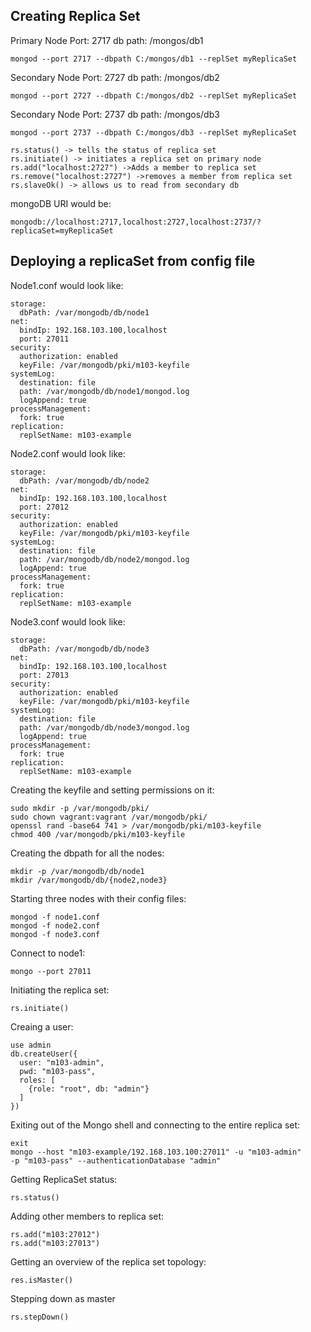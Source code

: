 ## Creating Replica Set

Primary Node
Port: 2717
db path: /mongos/db1

```
mongod --port 2717 --dbpath C:/mongos/db1 --replSet myReplicaSet
```

Secondary Node
Port: 2727
db path: /mongos/db2

```
mongod --port 2727 --dbpath C:/mongos/db2 --replSet myReplicaSet
```

Secondary Node
Port: 2737
db path: /mongos/db3

```
mongod --port 2737 --dbpath C:/mongos/db3 --replSet myReplicaSet
```

```
rs.status() -> tells the status of replica set
rs.initiate() -> initiates a replica set on primary node
rs.add("localhost:2727") ->Adds a member to replica set
rs.remove("localhost:2727") ->removes a member from replica set
rs.slaveOk() -> allows us to read from secondary db
```

mongoDB URI would be:

```
mongodb://localhost:2717,localhost:2727,localhost:2737/?replicaSet=myReplicaSet
```


## Deploying a replicaSet from config file

Node1.conf would look like:
```
storage:
  dbPath: /var/mongodb/db/node1
net:
  bindIp: 192.168.103.100,localhost
  port: 27011
security:
  authorization: enabled
  keyFile: /var/mongodb/pki/m103-keyfile
systemLog:
  destination: file
  path: /var/mongodb/db/node1/mongod.log
  logAppend: true
processManagement:
  fork: true
replication:
  replSetName: m103-example
```

Node2.conf would look like:
```
storage:
  dbPath: /var/mongodb/db/node2
net:
  bindIp: 192.168.103.100,localhost
  port: 27012
security:
  authorization: enabled
  keyFile: /var/mongodb/pki/m103-keyfile
systemLog:
  destination: file
  path: /var/mongodb/db/node2/mongod.log
  logAppend: true
processManagement:
  fork: true
replication:
  replSetName: m103-example
```

Node3.conf would look like:
```
storage:
  dbPath: /var/mongodb/db/node3
net:
  bindIp: 192.168.103.100,localhost
  port: 27013
security:
  authorization: enabled
  keyFile: /var/mongodb/pki/m103-keyfile
systemLog:
  destination: file
  path: /var/mongodb/db/node3/mongod.log
  logAppend: true
processManagement:
  fork: true
replication:
  replSetName: m103-example
```

Creating the keyfile and setting permissions on it:

```
sudo mkdir -p /var/mongodb/pki/
sudo chown vagrant:vagrant /var/mongodb/pki/
openssl rand -base64 741 > /var/mongodb/pki/m103-keyfile
chmod 400 /var/mongodb/pki/m103-keyfile
```
Creating the dbpath for all the nodes:
```
mkdir -p /var/mongodb/db/node1
mkdir /var/mongodb/db/{node2,node3}
```
Starting three nodes with their config files:
```
mongod -f node1.conf
mongod -f node2.conf
mongod -f node3.conf
```
Connect to node1:
```
mongo --port 27011
```
Initiating the replica set:
```
rs.initiate()
```
Creaing a user:
```
use admin
db.createUser({
  user: "m103-admin",
  pwd: "m103-pass",
  roles: [
    {role: "root", db: "admin"}
  ]
})
```
Exiting out of the Mongo shell and connecting to the entire replica set:
```
exit
mongo --host "m103-example/192.168.103.100:27011" -u "m103-admin"
-p "m103-pass" --authenticationDatabase "admin"
```
Getting ReplicaSet status:
```
rs.status()
```
Adding other members to replica set:
```
rs.add("m103:27012")
rs.add("m103:27013")
```
Getting an overview of the replica set topology:
```
res.isMaster()
```
Stepping down as master
```
rs.stepDown()
```
